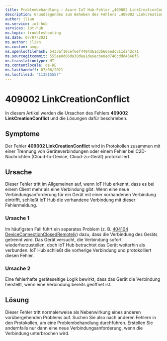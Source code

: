 ```yaml
---
title: Problembehandlung – Azure IoT Hub-Fehler „409002 LinkCreationConflict“
description: Grundlegendes zum Beheben des Fehlers „409002 LinkCreationConflict“
author: jlian
ms.service: iot-hub
services: iot-hub
ms.topic: troubleshooting
ms.date: 07/07/2021
ms.author: jlian
ms.custom: amqp
ms.openlocfilehash: 5433af10cef6ef4404d61d3b66aedc311d242c71
ms.sourcegitcommit: 555ea0d06da38dea1de6ecbe0ed746cddd4566f5
ms.translationtype: HT
ms.contentlocale: de-DE
ms.lasthandoff: 07/08/2021
ms.locfileid: "113515557"
---
```

# <a name="409002-linkcreationconflict"></a>409002 LinkCreationConflict

In diesem Artikel werden die Ursachen des Fehlers **409002 LinkCreationConflict** und die Lösungen dafür beschrieben.

## <a name="symptoms"></a>Symptome

Der Fehler **409002 LinkCreationConflict** wird in Protokollen zusammen mit einer Trennung von Geräteverbindungen oder einem Fehler bei C2D-Nachrichten (Cloud-to-Device, Cloud-zu-Gerät) protokolliert.

<!-- When using AMQP? -->

## <a name="cause"></a>Ursache

Dieser Fehler tritt im Allgemeinen auf, wenn IoT Hub erkennt, dass es bei einem Client mehr als eine Verbindung gibt. Wenn eine neue Verbindungsanforderung für ein Gerät mit einer vorhandenen Verbindung eintrifft, schließt IoT Hub die vorhandene Verbindung mit dieser Fehlermeldung.

### <a name="cause-1"></a>Ursache 1

Im häufigsten Fall führt ein separates Problem (z. B. [404104 DeviceConnectionClosedRemotely](iot-hub-troubleshoot-error-404104-deviceconnectionclosedremotely.md)) dazu, dass die Verbindung des Geräts getrennt wird. Das Gerät versucht, die Verbindung sofort wiederherzustellen, doch IoT Hub betrachtet das Gerät weiterhin als verbunden. IoT Hub schließt die vorherige Verbindung und protokolliert diesen Fehler.

### <a name="cause-2"></a>Ursache 2

Eine fehlerhafte geräteseitige Logik bewirkt, dass das Gerät die Verbindung herstellt, wenn eine Verbindung bereits geöffnet ist.

## <a name="solution"></a>Lösung

Dieser Fehler tritt normalerweise als Nebenwirkung eines anderen vorübergehenden Problems auf. Suchen Sie also nach anderen Fehlern in den Protokollen, um eine Problembehandlung durchführen. Erstellen Sie andernfalls nur dann eine neue Verbindungsanforderung, wenn die Verbindung unterbrochen wird.

